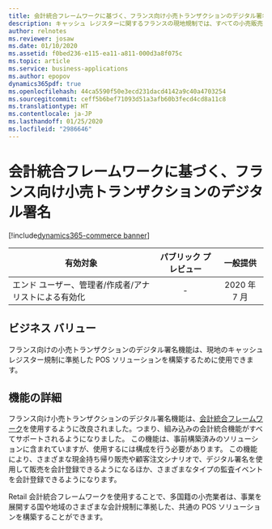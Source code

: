 ```yaml
---
title: 会計統合フレームワークに基づく、フランス向け小売トランザクションのデジタル署名
description: キャッシュ レジスターに関するフランスの現地規制では、すべての小売販売にデジタル署名をし、署名の抜粋をその販売の顧客用領収書に印刷することが義務付けられています。 この新機能は、会計統合フレームワークを拡張することで、デジタル署名の要件に対応するものです。
author: relnotes
ms.reviewer: josaw
ms.date: 01/10/2020
ms.assetid: f0bed236-e115-ea11-a811-000d3a8f075c
ms.topic: article
ms.service: business-applications
ms.author: epopov
dynamics365pdf: true
ms.openlocfilehash: 44ca5590f50e3ecd231dacd4142a9c40a4703254
ms.sourcegitcommit: ceff5b6bef71093d51a3afb60b3fecd4cd8a11c8
ms.translationtype: HT
ms.contentlocale: ja-JP
ms.lasthandoff: 01/25/2020
ms.locfileid: "2986646"
---
```

# <a name="digital-signing-of-retail-transactions-for-france-based-on-the-fiscal-integration-framework"></a>会計統合フレームワークに基づく、フランス向け小売トランザクションのデジタル署名
[!include[dynamics365-commerce banner](../includes/dynamics365-commerce.md)]

| 有効対象    |  パブリック プレビュー | 一般提供 | 
| ---------- | :----------: |:----------: |
|エンド ユーザー、管理者/作成者/アナリストによる有効化|-| 2020 年 7 月|


## <a name="business-value"></a>ビジネス バリュー
<!-- bv start -->
フランス向けの小売トランザクションのデジタル署名機能は、現地のキャッシュ レジスター規制に準拠した POS ソリューションを構築するために使用できます。
<!-- bv end -->



## <a name="feature-details"></a>機能の詳細
<!--feature detail start -->
フランス向け小売トランザクションのデジタル署名機能は、[会計統合フレームワーク](https://docs.microsoft.com/dynamics365/retail/localizations/fiscal-integration-for-retail-channel)を使用するように改良されました。つまり、組み込みの会計統合機能がすべてサポートされるようになりました。 この機能は、事前構築済みのソリューションに含まれていますが、使用するには構成を行う必要があります。 この機能により、さまざまな現金持ち帰り販売や顧客注文シナリオで、デジタル署名を使用して販売を会計登録できるようになるほか、さまざまなタイプの監査イベントを会計登録できるようになります。

Retail 会計統合フレームワークを使用することで、多国籍の小売業者は、事業を展開する国や地域のさまざまな会計規制に準拠した、共通の POS ソリューションを構築することができます。
<!--feature detail end -->










